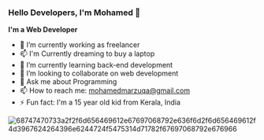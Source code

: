 ### Hello Developers, I'm Mohamed 👋


**I'm a Web Developer**

- 🔭 I’m currently working as freelancer
- 📫 I'm Currently dreaming to buy a laptop
- 🌱 I’m currently learning back-end development
- 👯 I’m looking to collaborate on web development
- 💬 Ask me about Programming
- 📫 How to reach me: mohamedmarzuqa@gmail.com
-  ⚡ Fun fact: I'm a 15 year old kid from Kerala, India

![68747470733a2f2f6d656469612e67697068792e636f6d2f6d656469612f4d3967624264396e6244724f5475314d71782f67697068792e676966](https://user-images.githubusercontent.com/71645833/126821401-5ef6a0af-348c-4aea-8305-5eb04e7dec0f.gif)

